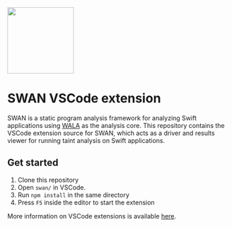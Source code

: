 
<img src="https://karimali.ca/resources/images/projects/swan.png" width="150">

# SWAN VSCode extension
SWAN is a static program analysis framework for analyzing Swift applications using [WALA](https://github.com/wala/WALA) as the analysis core. This repository contains the VSCode extension source for SWAN, which acts as a driver and results viewer for running taint analysis on Swift applications.

## Get started
1. Clone this repository
2. Open `swan/` in VSCode.
3. Run `npm install` in the same directory
4. Press `F5` inside the editor to start the extension

More information on VSCode extensions is available [here](https://code.visualstudio.com/api/get-started/your-first-extension).
